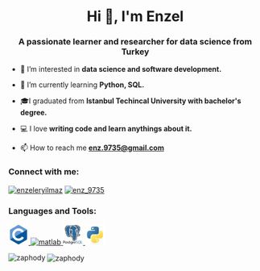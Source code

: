 <h1 align="center">Hi 👋, I'm Enzel</h1>
<h3 align="center">A passionate learner and researcher for data science from Turkey</h3>

- 🔭 I’m interested in **data science and software development.**

- 🌱 I’m currently learning **Python, SQL.**

- 🎓I graduated from **Istanbul Techincal University with bachelor's degree.**

- 💻 I love **writing code and learn anythings about it.**

- 📫 How to reach me **enz.9735@gmail.com**

<h3 align="left">Connect with me:</h3>
<p align="left">
<a href="https://linkedin.com/in/enzeleryilmaz" target="blank"><img align="center" src="https://raw.githubusercontent.com/rahuldkjain/github-profile-readme-generator/master/src/images/icons/Social/linked-in-alt.svg" alt="enzeleryilmaz" height="30" width="40" /></a>
<a href="https://www.hackerrank.com/enz_9735" target="blank"><img align="center" src="https://raw.githubusercontent.com/rahuldkjain/github-profile-readme-generator/master/src/images/icons/Social/hackerrank.svg" alt="enz_9735" height="30" width="40" /></a>
</p>

<h3 align="left">Languages and Tools:</h3>
<p align="left"> <a href="https://www.cprogramming.com/" target="_blank" rel="noreferrer"> <img src="https://raw.githubusercontent.com/devicons/devicon/master/icons/c/c-original.svg" alt="c" width="40" height="40"/> </a> <a href="https://www.mathworks.com/" target="_blank" rel="noreferrer"> <img src="https://upload.wikimedia.org/wikipedia/commons/2/21/Matlab_Logo.png" alt="matlab" width="40" height="40"/> </a> <a href="https://www.postgresql.org" target="_blank" rel="noreferrer"> <img src="https://raw.githubusercontent.com/devicons/devicon/master/icons/postgresql/postgresql-original-wordmark.svg" alt="postgresql" width="40" height="40"/> </a> <a href="https://www.python.org" target="_blank" rel="noreferrer"> <img src="https://raw.githubusercontent.com/devicons/devicon/master/icons/python/python-original.svg" alt="python" width="40" height="40"/> </a> </p>

<p><img align="left" src="https://github-readme-stats.vercel.app/api/top-langs?username=zaphody&show_icons=true&locale=en&layout=compact" alt="zaphody" /></p>

<p>&nbsp;<img align="center" src="https://github-readme-stats.vercel.app/api?username=zaphody&show_icons=true&locale=en" alt="zaphody" /></p>
